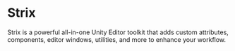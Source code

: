 # Strix
Strix is a powerful all-in-one Unity Editor toolkit that adds custom attributes, components, editor windows, utilities, and more to enhance your workflow.
